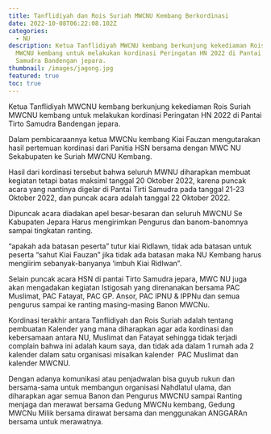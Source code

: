 ```yaml
---
title: Tanflidiyah dan Rois Suriah MWCNU Kembang Berkordinasi
date: 2022-10-08T06:22:08.102Z
categories:
  - NU
description: Ketua Tanflidiyah MWCNU kembang berkunjung kekediaman Rois Suriah
  MWCNU kembang untuk melakukan kordinasi Peringatan HN 2022 di Pantai Tirto
  Samudra Bandengan jepara.
thumbnail: /images/jagong.jpg
featured: true
toc: true
---
```

Ketua Tanflidiyah MWCNU kembang berkunjung kekediaman Rois Suriah MWCNU kembang untuk melakukan kordinasi Peringatan HN 2022 di Pantai Tirto Samudra Bandengan jepara.

Dalam pembicaraannya ketua MWCNu kembang Kiai Fauzan mengutarakan hasil pertemuan kordinasi dari Panitia HSN bersama dengan MWC NU Sekabupaten ke Suriah MWCNU Kembang.

Hasil dari kordinasi tersebut bahwa seluruh MWNU diharapkan membuat kegiatan tetapi batas maksiml tanggal 20 Oktober 2022, karena puncak acara yang nantinya digelar di Pantai Tirti Samudra pada tanggal 21-23 Oktober 2022, dan puncak acara adalah tanggal 22 Oktober 2022.

Dipuncak acara diadakan apel besar-besaran dan seluruh MWCNU Se Kabupaten Jepara Harus mengirimkan Pengurus dan banom-banomnya sampai tingkatan ranting.

“apakah ada batasan peserta” tutur kiai Ridlawn, tidak ada batasan untuk peserta “sahut Kiai Fauzan” jika tidak ada batasan maka NU Kembang harus mengiirim sebanyak-banyanya ‘imbuh Kiai Ridlwan”.

Selain puncak acara HSN di pantai Tirto Samudra jepara, MWC NU juga akan mengadakan kegiatan Istigosah yang direnanakan bersama PAC Muslimat, PAC Fatayat, PAC GP. Ansor, PAC IPNU & IPPNu dan semua pengurus sampai ke ranting masing-masing Banon MWCNu.

Kordinasi terakhir antara Tanflidiyah dan Rois Suriah adalah tentang pembuatan Kalender yang mana diharapkan agar ada kordinasi dan kebersamaan antara NU, Muslimat dan Fatayat sehingga tidak terjadi complain bahwa ini adalah kaum saya, dan tidak ada dalam 1 rumah ada 2  kalender dalam satu organisasi misalkan kalender  PAC Muslimat dan kalender MWCNU.

Dengan adanya komunikasi atau penjadwalan bisa guyub rukun dan bersama-sama untuk membangun organisasi Nahdlatul ulama, dan diharapkan agar semua Banon dan Pengurus MWCNU sampai Ranting menjaga dan merawat bersama Gedung MWCNu kembang, Gedung MWCNu Milik bersama dirawat bersama dan menggunakan ANGGARAn bersama untuk merawatnya.